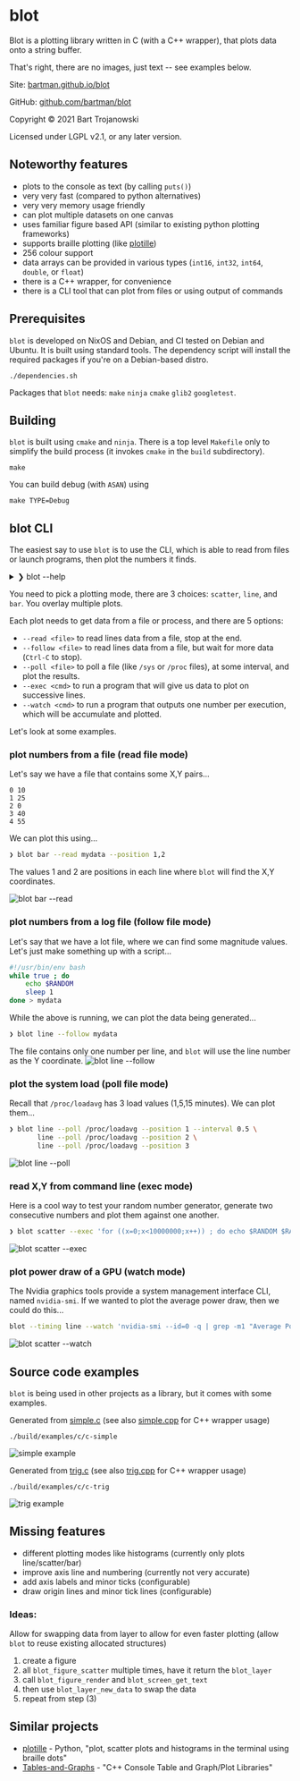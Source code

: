 # blot

Blot is a plotting library written in C (with a C++ wrapper), that plots data onto a string buffer.

That's right, there are no images, just text -- see examples below.

Site: [bartman.github.io/blot](https://bartman.github.io/blot/)

GitHub: [github.com/bartman/blot](https://github.com/bartman/blot/)

Copyright © 2021 Bart Trojanowski

Licensed under LGPL v2.1, or any later version.


## Noteworthy features

  * plots to the console as text (by calling `puts()`)
  * very very fast (compared to python alternatives)
  * very very memory usage friendly
  * can plot multiple datasets on one canvas
  * uses familiar figure based API (similar to existing python plotting frameworks)
  * supports braille plotting (like [plotille](https://github.com/tammoippen/plotille))
  * 256 colour support
  * data arrays can be provided in various types (`int16`, `int32`, `int64`, `double`, or `float`)
  * there is a C++ wrapper, for convenience
  * there is a CLI tool that can plot from files or using output of commands

## Prerequisites

`blot` is developed on NixOS and Debian, and CI tested on Debian and Ubuntu.
It is built using standard tools. The dependency script will install the
required packages if you're on a Debian-based distro.

    ./dependencies.sh

Packages that `blot` needs: `make` `ninja` `cmake` `glib2` `googletest`.

## Building

`blot` is built using `cmake` and `ninja`.  There is a top level `Makefile` only to
simplify the build process (it invokes `cmake` in the `build` subdirectory).

    make

You can build debug (with `ASAN`) using

    make TYPE=Debug

## blot CLI

The easiest say to use `blot` is to use the CLI, which is able to read from files
or launch programs, then plot the numbers it finds.

<details>
<summary> ❯ blot --help </summary>

```sh
SYNOPSIS
    blot [-h] [-V] [-v] [--debug] [--timing] [-i <sec>]
    blot [-A|-U|-B] ((scatter|line|bar) ([-R <file>] | [-F <file>] | [-P <file>] | [-X <cmd>] | [-W <cmd>]) [-p <y-pos|x-pos,y-pos>] [-r <regex>] [-c <color>] [-i <sec>])...

OPTIONS
    -h, --help                  This help
    -V, --version               Version
    -v, --verbose               Enable verbose output
    --debug                     Enable debug output
    --timing                    Show timing statitiscs
    -i, --interval <sec>        Display interval in seconds

    Output:
        -A, --ascii             ASCII output
        -U, --unicode           Unicode output
        -B, --braille           Braille output

    Plot type:
        scatter                 Add a scatter plot
        line                    Add a line/curve plot
        bar                     Add a bar plot

    Plot data source:
        -R, --read <file>       Read file to the end, each line is a record
        -F, --follow <file>     Read file waiting for more, each line is a record
        -P, --poll <file>       Read file at interval, each read is one record
        -X, --exec <cmd>        Run command, each line is a record
        -W, --watch <cmd>       Run command at interval, each read is one record

    Data source parsing:
        -p, --position <y-pos|x-pos,y-pos>
                                Find numbers in input line, pick 1 or 2 positions for X and Y values

        -r, --regex <regex>     Regex to match numbers from input line

    Plot modifiers:
        -c, --color <color>     Set plot color (1..255)
        -i, --interval <sec>    Set sampling interval in seconds

EXAMPE

    blot --braille \
        line    --color 10 --read x_y1_values -p 1,2 \
        scatter --color 11 --read x_y2_values -p 1,2

    blot --braille \
        scatter --color 11 --read y_values \
        line    --color 10 --exec 'seq 1 100'

    blot --braille \
        line --poll /proc/loadavg --position 1 \
        line --poll /proc/loadavg --position 2 \
        line --poll /proc/loadavg --position 3
```
</details>

You need to pick a plotting mode, there are 3 choices: `scatter`, `line`, and `bar`.
You overlay multiple plots.

Each plot needs to get data from a file or process, and there are 5 options:
- `--read <file>` to read lines data from a file, stop at the end.
- `--follow <file>` to read lines data from a file, but wait for more data (`Ctrl-C` to stop).
- `--poll <file>` to poll a file (like `/sys` or `/proc` files), at some interval, and plot the results.
- `--exec <cmd>` to run a program that will give us data to plot on successive lines.
- `--watch <cmd>` to run a program that outputs one number per execution, which will be accumulate and plotted.

Let's look at some examples.

### plot numbers from a file (read file mode)

Let's say we have a file that contains some X,Y pairs...
```
0 10
1 25
2 0
3 40
4 55
```

We can plot this using...

```sh
❯ blot bar --read mydata --position 1,2
```
The values 1 and 2 are positions in each line where `blot` will find the X,Y coordinates.

![blot bar --read](images/blot-bar-read.png)

### plot numbers from a log file (follow file mode)

Let's say that we have a lot file, where we can find some magnitude values.
Let's just make something up with a script...
```sh
#!/usr/bin/env bash
while true ; do
    echo $RANDOM
    sleep 1
done > mydata
```
While the above is running, we can plot the data being generated...
```sh
❯ blot line --follow mydata
```
The file contains only one number per line, and `blot` will use the line number as the Y coordinate.
![blot line --follow](images/blot-line-follow.png)

### plot the system load (poll file mode)

Recall that `/proc/loadavg` has 3 load values (1,5,15 minutes).  We can plot them...

```sh
❯ blot line --poll /proc/loadavg --position 1 --interval 0.5 \
       line --poll /proc/loadavg --position 2 \
       line --poll /proc/loadavg --position 3
```
![blot line --poll](images/blot-line-poll.png)

### read X,Y from command line (exec mode)

Here is a cool way to test your random number generator, generate two consecutive numbers and plot them against one another.

```sh
❯ blot scatter --exec 'for ((x=0;x<10000000;x++)) ; do echo $RANDOM $RANDOM ; done' --position 1,2
```
![blot scatter --exec](images/blot-scatter-exec.png)

### plot power draw of a GPU (watch mode)

The Nvidia graphics tools provide a system management interface CLI, named `nvidia-smi`.
If we wanted to plot the average power draw, then we could do this...

```sh
blot --timing line --watch 'nvidia-smi --id=0 -q | grep -m1 "Average Power Draw"' --interval 0.1
```
![blot scatter --watch](images/plot-line-watch.png)

## Source code examples

`blot` is being used in other projects as a library, but it comes with some
examples.

Generated from [simple.c](examples/c/c-simple.c) (see also [simple.cpp](examples/cpp/cpp-simple.cpp) for C++ wrapper usage)

    ./build/examples/c/c-simple

![simple example](images/simple.png)

Generated from [trig.c](examples/c/c-trig.c) (see also [trig.cpp](examples/cpp/cpp-trig.cpp) for C++ wrapper usage)

    ./build/examples/c/c-trig

![trig example](images/trig.png)



## Missing features

  * different plotting modes like histograms (currently only plots line/scatter/bar)
  * improve axis line and numbering (currently not very accurate)
  * add axis labels and minor ticks (configurable)
  * draw origin lines and minor tick lines (configurable)

### Ideas:

Allow for swapping data from layer to allow for even faster plotting (allow `blot` to reuse existing allocated structures)
  1. create a figure
  2. all `blot_figure_scatter` multiple times, have it return the `blot_layer`
  3. call `blot_figure_render` and `blot_screen_get_text`
  4. then use `blot_layer_new_data` to swap the data
  5. repeat from step (3)

## Similar projects

  * [plotille](https://github.com/tammoippen/plotille) - Python, "plot, scatter plots and histograms in the terminal using braille dots"
  * [Tables-and-Graphs](https://github.com/tdulcet/Tables-and-Graphs) - "C++ Console Table and Graph/Plot Libraries"

